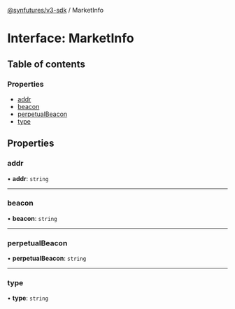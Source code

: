 [@synfutures/v3-sdk](../README.md) / MarketInfo

# Interface: MarketInfo

## Table of contents

### Properties

- [addr](MarketInfo.md#addr)
- [beacon](MarketInfo.md#beacon)
- [perpetualBeacon](MarketInfo.md#perpetualbeacon)
- [type](MarketInfo.md#type)

## Properties

### addr

• **addr**: `string`

___

### beacon

• **beacon**: `string`

___

### perpetualBeacon

• **perpetualBeacon**: `string`

___

### type

• **type**: `string`
